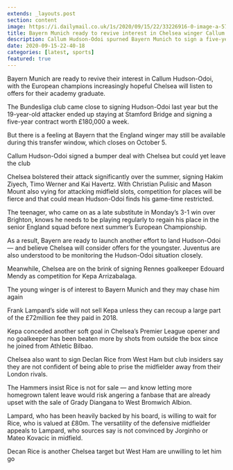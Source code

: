 ```yaml
---
extends: _layouts.post
section: content
image: https://i.dailymail.co.uk/1s/2020/09/15/22/33226916-0-image-a-57_1600205193701.jpg 
title: Bayern Munich ready to revive interest in Chelsea winger Callum Hudson-Odoi 
description: Callum Hudson-Odoi spurned Bayern Munich to sign a five-year deal at Chelsea but has since struggled to nail down a place in the team. The German club are ready to move for him again. 
date: 2020-09-15-22-40-18 
categories: [latest, sports] 
featured: true 
--- 
```

Bayern Munich are ready to revive their interest in Callum Hudson-Odoi, with the European champions increasingly hopeful Chelsea will listen to offers for their academy graduate.

The Bundesliga club came close to signing Hudson-Odoi last year but the 19-year-old attacker ended up staying at Stamford Bridge and signing a five-year contract worth £180,000 a week.

But there is a feeling at Bayern that the England winger may still be available during this transfer window, which closes on October 5.

Callum Hudson-Odoi signed a bumper deal with Chelsea but could yet leave the club

Chelsea bolstered their attack significantly over the summer, signing Hakim Ziyech, Timo Werner and Kai Havertz. With Christian Pulisic and Mason Mount also vying for attacking midfield slots, competition for places will be fierce and that could mean Hudson-Odoi finds his game-time restricted.

The teenager, who came on as a late substitute in Monday’s 3-1 win over Brighton, knows he needs to be playing regularly to regain his place in the senior England squad before next summer’s European Championship.

As a result, Bayern are ready to launch another effort to land Hudson-Odoi — and believe Chelsea will consider offers for the youngster. Juventus are also understood to be monitoring the Hudson-Odoi situation closely.

Meanwhile, Chelsea are on the brink of signing Rennes goalkeeper Edouard Mendy as competition for Kepa Arrizabalaga.

The young winger is of interest to Bayern Munich and they may chase him again 

Frank Lampard’s side will not sell Kepa unless they can recoup a large part of the £72million fee they paid in 2018.

Kepa conceded another soft goal in Chelsea’s Premier League opener and no goalkeeper has been beaten more by shots from outside the box since he joined from Athletic Bilbao.

Chelsea also want to sign Declan Rice from West Ham but club insiders say they are not confident of being able to prise the midfielder away from their London rivals.

The Hammers insist Rice is not for sale — and know letting more homegrown talent leave would risk angering a fanbase that are already upset with the sale of Grady Diangana to West Bromwich Albion.

Lampard, who has been heavily backed by his board, is willing to wait for Rice, who is valued at £80m. The versatility of the defensive midfielder appeals to Lampard, who sources say is not convinced by Jorginho or Mateo Kovacic in midfield. 

Decan Rice is another Chelsea target but West Ham are unwilling to let him go 

